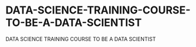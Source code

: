 # DATA-SCIENCE-TRAINING-COURSE-TO-BE-A-DATA-SCIENTIST
DATA SCIENCE TRAINING COURSE TO BE A DATA SCIENTIST
